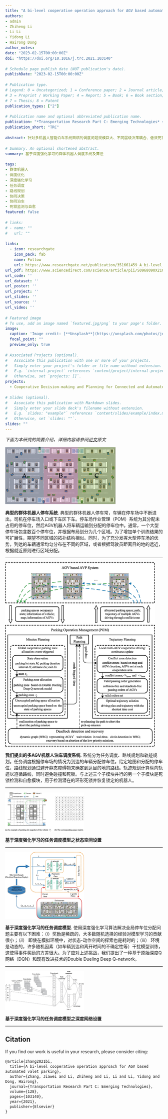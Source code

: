 ```yaml
---
title: "A bi-level cooperative operation approach for AGV based automated valet parking"
authors:
- admin
- Zhiheng Li
- Li Li
- Yidong Li 
- Hairong Dong
author_notes:
date: "2023-02-15T00:00:00Z"
doi: "https://doi.org/10.1016/j.trc.2021.103140"

# Schedule page publish date (NOT publication's date).
publishDate: "2023-02-15T00:00:00Z"

# Publication type.
# Legend: 0 = Uncategorized; 1 = Conference paper; 2 = Journal article;
# 3 = Preprint / Working Paper; 4 = Report; 5 = Book; 6 = Book section;
# 7 = Thesis; 8 = Patent
publication_types: ["2"]

# Publication name and optional abbreviated publication name.
publication: "*Transportation Research Part C: Emerging Technologies* <br /> (中科院1区TOP期刊; JCR Q1区; 影响因子=9.022)"
publication_short: "TRC"

abstract: 针对多机器人智能泊车系统面临的调度问题规模巨大、不同层级决策耦合、低效死锁等挑战，本研究提出了基于深度强化学习的群体机器人调度系统及算法。该研究构建了新兴分层调度系统，提出了群体机器人宏观任务调度、中观路线规划、微观协同决策、死锁监测自愈等算法，大幅提高了机器人泊车系统的高效性、稳定性、协同性。本研究为群体机器人协同作业场景提供了一般性的调度系统及先进算法。

# Summary. An optional shortened abstract.
summary: 基于深度强化学习的群体机器人调度系统及算法

tags:
- 群体机器人
- 调度优化
- 深度强化学习
- 任务调度
- 路线规划
- 协同决策
- 协同泊车
- 死锁监测与自愈
featured: false

# links:
# - name: ""
#   url: ""

links:
  - icon: researchgate
    icon_pack: fab
    name: Follow
    url: https://www.researchgate.net/publication/351661459_A_bi-level_cooperative_operation_approach_for_AGV_based_automated_valet_parking
url_pdf: https://www.sciencedirect.com/science/article/pii/S0968090X21001583
url_code: ''
url_dataset: ''
url_poster: ''
url_project: ''
url_slides: ''
url_source: ''
url_video: ''

# Featured image
# To use, add an image named `featured.jpg/png` to your page's folder. 
image:
  caption: 'Image credit: [**Unsplash**](https://unsplash.com/photos/jdD8gXaTZsc)'
  focal_point: ""
  preview_only: true

# Associated Projects (optional).
#   Associate this publication with one or more of your projects.
#   Simply enter your project's folder or file name without extension.
#   E.g. `internal-project` references `content/project/internal-project/index.md`.
#   Otherwise, set `projects: []`.
projects:
  - Cooperative Decision-making and Planning for Connected and Automated Vehicles

# Slides (optional).
#   Associate this publication with Markdown slides.
#   Simply enter your slide deck's filename without extension.
#   E.g. `slides: "example"` references `content/slides/example/index.md`.
#   Otherwise, set `slides: ""`.
slides: ""
---
```


*下面为本研究的简要介绍，详细内容请参阅[论文](https://www.sciencedirect.com/science/article/pii/S0968090X21001583)原文*


<img src=Fig1.jpg  width=70% />

**典型的群体机器人停车系统**. 典型的群体机器人停车常，车辆在停车场中不断进出。司机在停车场入口或下车区下车。停车场作业管理（POM）系统为其分配未占用的停车位，然后AGV机器人将车辆运输到分配的停车位中。通常，一个大型停车场包含数百个停车位，并根据布局划分为几个区域。为了增加单个训练结果的可扩展性，期望不同区域的拓扑结构相似。同时，为了充分发挥大型停车场的优势，到达的车辆通常均匀分布在不同的区域，或者根据驾驶员距离目的地的远近，根据就近原则进行区域分配。

---

<img src=Fig2.jpg  width=95% />

**我们提出的多AGV机器人泊车调度系统**. 系统分为任务调度、路线规划和轨迹规划。任务调度根据停车场的情况为到达的车辆分配停车位。给定地图和分配的停车位，路线规划通过避开静态障碍物来确定到达目的地的路线。轨迹规划计算纵向轨迹以遵循路线，同时避免碰撞和死锁。与上述三个子模块并行的另一个子模块是死锁检测和自愈模块，用于检测潜在的环形死锁并恢复锁定的机器人。

---

<img src=Fig3.jpg  width=50% />

**基于深度强化学习的任务调度模型之状态空间设置**

---

<img src=Fig4.jpg  width=50% />

**基于深度强化学习的任务调度模型**. 使用深度强化学习算法解决全局停车位分配问题主要有以下困难：（*i*）奖励是稀疏的，大多数随机选择的经验对模型学习的贡献很小；（*ii*） 即使在模拟环境中，对状态-动作空间的探索也是耗时的；（*iii*） 环境是动态的，许多随机因素（如车辆到达和离开时间的不确定性等）干扰模型训练，这使得事件奖励的方差很大。为了应对上述挑战，我们提出了一种基于原始深度Q网络（DQN）和现有改进技术的Double Dueling Deep Q-network。


---

<img src=Fig5.jpg  width=50% />

**基于深度强化学习的任务调度模型之深度网络设置**

---


## Citation
If you find our work is useful in your research, please consider citing:
```
@article{zhang2021bi,
  title={A bi-level cooperative operation approach for AGV based automated valet parking},
  author={Zhang, Jiawei and Li, Zhiheng and Li, Li and Li, Yidong and Dong, Hairong},
  journal={Transportation Research Part C: Emerging Technologies},
  volume={128},
  pages={103140},
  year={2021},
  publisher={Elsevier}
}
```


